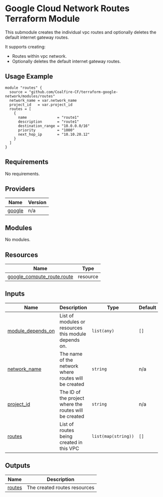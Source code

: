 # Google Cloud Network Routes Terraform Module

This submodule creates the individual vpc routes and optionally deletes the default internet gateway routes.

It supports creating:

- Routes within vpc network.
- Optionally deletes the default internet gateway routes.

## Usage Example

```hcl
module "routes" {
  source = "github.com/Coalfire-CF/terraform-google-network/modules/routes"
  network_name = var.network_name
  project_id   = var.project_id
  routes = [
    {
      name              = "route1"
      description       = "route1"
      destination_range = "10.0.0.0/16"
      priority          = "1000"
      next_hop_ip       = "10.10.20.12"
    }
  ]
}
```

<!-- BEGIN_TF_DOCS -->
## Requirements

No requirements.

## Providers

| Name | Version |
|------|---------|
| <a name="provider_google"></a> [google](#provider\_google) | n/a |

## Modules

No modules.

## Resources

| Name | Type |
|------|------|
| [google_compute_route.route](https://registry.terraform.io/providers/hashicorp/google/latest/docs/resources/compute_route) | resource |

## Inputs

| Name | Description | Type | Default | Required |
|------|-------------|------|---------|:--------:|
| <a name="input_module_depends_on"></a> [module\_depends\_on](#input\_module\_depends\_on) | List of modules or resources this module depends on. | `list(any)` | `[]` | no |
| <a name="input_network_name"></a> [network\_name](#input\_network\_name) | The name of the network where routes will be created | `string` | n/a | yes |
| <a name="input_project_id"></a> [project\_id](#input\_project\_id) | The ID of the project where the routes will be created | `string` | n/a | yes |
| <a name="input_routes"></a> [routes](#input\_routes) | List of routes being created in this VPC | `list(map(string))` | `[]` | no |

## Outputs

| Name | Description |
|------|-------------|
| <a name="output_routes"></a> [routes](#output\_routes) | The created routes resources |
<!-- END_TF_DOCS -->
